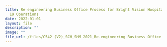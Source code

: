 ```yaml
---
title: Re engineering Business Office Process for Bright Vision Hospital COVID
  19 Operations
date: 2022-01-01
layout: file
description: ""
image: ""
file_url: /files/C542 (V2)_SCH_SHM 2021_Re-engineering Business Office Process.pdf
---
```


